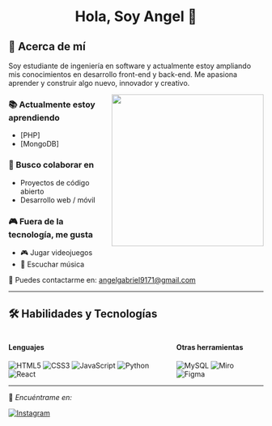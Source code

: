 <h1 align="center">Hola, Soy Angel 👋</h1>  

## 🚀 Acerca de mí  
Soy estudiante de ingeniería en software y actualmente estoy ampliando mis conocimientos en desarrollo front-end y back-end. Me apasiona aprender y construir algo nuevo, innovador y creativo.  

<picture>
  <img align="right" src="https://media.giphy.com/media/SWoSkN6DxTszqIKEqv/giphy.gif" width="300px">
</picture>

### 📚 Actualmente estoy aprendiendo  
- [PHP]  
- [MongoDB]  

### 🤝 Busco colaborar en  
- Proyectos de código abierto  
- Desarrollo web / móvil  

### 🎮 Fuera de la tecnología, me gusta  
- 🎮 Jugar videojuegos  
- 🎵 Escuchar música   

📩 Puedes contactarme en: angelgabriel9171@gmail.com

---

## 🛠️ Habilidades y Tecnologías  

<div style="display: flex; justify-content: space-between;">
  <div>
    <h4>Lenguajes</h4>
    <img src="https://img.shields.io/badge/HTML5-E34F26?style=for-the-badge&logo=html5&logoColor=white" alt="HTML5">
    <img src="https://img.shields.io/badge/CSS3-1572B6?style=for-the-badge&logo=css3&logoColor=white" alt="CSS3">
    <img src="https://img.shields.io/badge/JavaScript-F7DF1E?style=for-the-badge&logo=javascript&logoColor=black" alt="JavaScript">
    <img src="https://img.shields.io/badge/Python-3776AB?style=for-the-badge&logo=python&logoColor=white" alt="Python">
    <img src="https://img.shields.io/badge/React-61DAFB?style=for-the-badge&logo=react&logoColor=black" alt="React">
  </div>

  <div>
    <h4>Otras herramientas</h4>
    <img src="https://img.shields.io/badge/MySQL-4479A1?style=for-the-badge&logo=mysql&logoColor=white" alt="MySQL">
    <img src="https://img.shields.io/badge/Miro-0061F2?style=for-the-badge&logo=miro&logoColor=white" alt="Miro">
    <img src="https://img.shields.io/badge/Figma-F24E1E?style=for-the-badge&logo=figma&logoColor=white" alt="Figma">
  </div>
</div>

---

🔗 *Encuéntrame en:*  

[![Instagram](https://img.shields.io/badge/Instagram-E4405F?style=for-the-badge&logo=instagram&logoColor=white)](https://www.instagram.com/tuusuario)  
